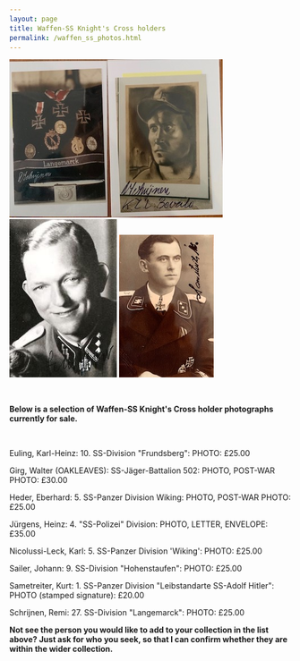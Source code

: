 ```yaml
---
layout: page
title: Waffen-SS Knight's Cross holders
permalink: /waffen_ss_photos.html
---
```


<div id="axisforces">
<p float="left">
<img src="./assets/Remi Schrijnen grouping.jpeg"/>
<img src="./assets/Heinz Jurgens 2.jpg"/>
<img src="./assets/Kurt panzer.jpeg"/>
</p>  
<br />  
<p><b>Below is a selection of Waffen-SS Knight's Cross holder photographs currently for sale.</b></p>
<br />
<p>Euling,	Karl-Heinz:	10. SS-Division "Frundsberg":	PHOTO: £25.00
<p>Girg,	Walter (OAKLEAVES): SS-Jäger-Battalion 502:	PHOTO, POST-WAR PHOTO:	£30.00
<p>Heder,	Eberhard: 5. SS-Panzer Division Wiking:	PHOTO, POST-WAR PHOTO:	£25.00
<p>Jürgens,	Heinz: 4. "SS-Polizei" Division:	PHOTO, LETTER, ENVELOPE:	£35.00
<p>Nicolussi-Leck, Karl: 5. SS-Panzer Division 'Wiking':	PHOTO:	£25.00
<p>Sailer,	Johann:	9. SS-Division "Hohenstaufen":	PHOTO: £25.00
<p>Sametreiter,	Kurt:	1. SS-Panzer Division "Leibstandarte SS-Adolf Hitler":	PHOTO (stamped signature): £20.00  
<p>Schrijnen,	Remi:	27. SS-Division "Langemarck":	PHOTO: £25.00
<br />
<p><b><centre>Not see the person you would like to add to your collection in the list above? Just ask for who you seek, so that I can confirm whether they are within the wider collection.
